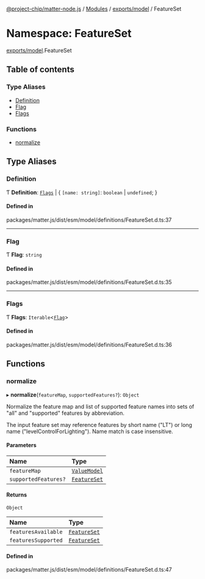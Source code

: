 [@project-chip/matter-node.js](../README.md) / [Modules](../modules.md) / [exports/model](exports_model.md) / FeatureSet

# Namespace: FeatureSet

[exports/model](exports_model.md).FeatureSet

## Table of contents

### Type Aliases

- [Definition](exports_model.FeatureSet.md#definition)
- [Flag](exports_model.FeatureSet.md#flag)
- [Flags](exports_model.FeatureSet.md#flags)

### Functions

- [normalize](exports_model.FeatureSet.md#normalize)

## Type Aliases

### Definition

Ƭ **Definition**: [`Flags`](exports_model.FeatureSet.md#flags) \| \{ `[name: string]`: `boolean` \| `undefined`;  }

#### Defined in

packages/matter.js/dist/esm/model/definitions/FeatureSet.d.ts:37

___

### Flag

Ƭ **Flag**: `string`

#### Defined in

packages/matter.js/dist/esm/model/definitions/FeatureSet.d.ts:35

___

### Flags

Ƭ **Flags**: `Iterable`\<[`Flag`](exports_model.FeatureSet.md#flag)\>

#### Defined in

packages/matter.js/dist/esm/model/definitions/FeatureSet.d.ts:36

## Functions

### normalize

▸ **normalize**(`featureMap`, `supportedFeatures?`): `Object`

Normalize the feature map and list of supported feature names into sets of "all" and "supported" features by
abbreviation.

The input feature set may reference features by short name ("LT") or long name ("levelControlForLighting").  Name
match is case insensitive.

#### Parameters

| Name | Type |
| :------ | :------ |
| `featureMap` | [`ValueModel`](../classes/exports_model.ValueModel.md) |
| `supportedFeatures?` | [`FeatureSet`](../classes/exports_model.FeatureSet-1.md) |

#### Returns

`Object`

| Name | Type |
| :------ | :------ |
| `featuresAvailable` | [`FeatureSet`](../classes/exports_model.FeatureSet-1.md) |
| `featuresSupported` | [`FeatureSet`](../classes/exports_model.FeatureSet-1.md) |

#### Defined in

packages/matter.js/dist/esm/model/definitions/FeatureSet.d.ts:47
